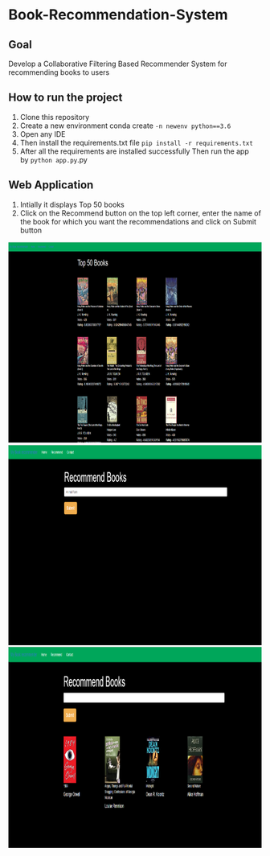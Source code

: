 # Book-Recommendation-System

## Goal
Develop a Collaborative Filtering Based Recommender System for recommending books to users

## 	How to run the project
1. Clone this repository
2. Create a new environment conda create  `-n newenv python==3.6`
3. Open any IDE
4. Then install the requirements.txt file `pip install -r requirements.txt`
5. After all the requirements are installed successfully Then run the app by `python app.py`.py

## Web Application
1. Intially it displays Top 50 books
2. Click on the Recommend button on the top left corner, enter the name of the book for which you want the recommendations and click on Submit button

<img src="https://github.com/freevs/Book-Recommendation-System/blob/master/images/Top%2050%20Books.png" width="800" height="400">

<img src="https://github.com/freevs/Book-Recommendation-System/blob/master/images/Enter%20a%20Book.png" width="800" height="400">

<img src="https://github.com/freevs/Book-Recommendation-System/blob/master/images/Recommended%20Books.png" width="800" height="400">


